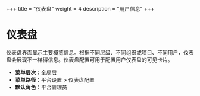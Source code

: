 +++
title = "仪表盘"
weight = 4
description = "用户信息"
+++

# 仪表盘

仪表盘界面显示主要概览信息。根据不同层级、不同组织或项目、不同用户，仪表盘会展现不一样得信息。仪表盘配置可用于配置用户仪表盘的可见卡片。

- **菜单层次**：全局层
- **菜单路径**：平台设置 > 仪表盘配置
- **默认角色**：平台管理员